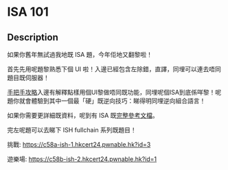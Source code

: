 ISA 101
===

## Description

如果你舊年無試過我地既 ISA 題，今年佢地又翻黎啦！

首先先用呢題黎熟悉下個 UI 啦！入邊已經包含左除錯，直譯，同埋可以連去唔同題目既伺服器！

[手把手攻略](https://hackmd.io/@blackb6a/hkcert-ctf-2024-i-zh-822c35d7b9267b73)入邊有解釋點樣用個UI黎做唔同既功能，同埋呢個ISA到底係咩黎！呢題你就會體驗到其中一個最「硬」既逆向技巧：睇得明同埋逆向組合語言！

如果你需要更詳細既資料，呢到有 ISA 既[完整參考文檔](https://hackmd.io/@blackb6a/bauhinia-isa)。

完左呢題可以去睇下 ISH fullchain 系列既題目！

挑戰: https://c58a-ish-1.hkcert24.pwnable.hk?id=3

遊樂場: https://c58b-ish-2.hkcert24.pwnable.hk?id=1
